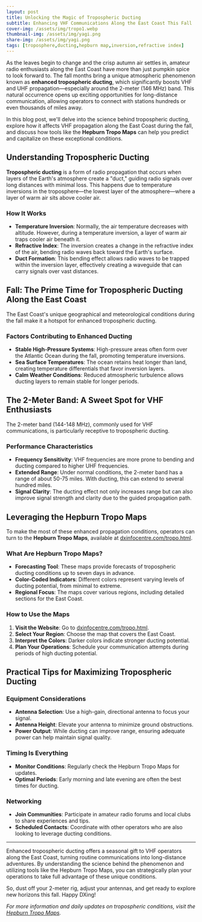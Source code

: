 ```yaml
---
layout: post
title: Unlocking the Magic of Tropospheric Ducting
subtitle: Enhancing VHF Communications Along the East Coast This Fall
cover-img: /assets/img/tropo1.webp
thumbnail-img: /assets/img/yagi.png
share-img: /assets/img/yagi.png
tags: [troposphere,ducting,hepburn map,inversion,refractive index]
---
```


As the leaves begin to change and the crisp autumn air settles in, amateur radio enthusiasts along the East Coast have more than just pumpkin spice to look forward to. The fall months bring a unique atmospheric phenomenon known as **enhanced tropospheric ducting**, which significantly boosts VHF and UHF propagation—especially around the 2-meter (146 MHz) band. This natural occurrence opens up exciting opportunities for long-distance communication, allowing operators to connect with stations hundreds or even thousands of miles away.

In this blog post, we'll delve into the science behind tropospheric ducting, explore how it affects VHF propagation along the East Coast during the fall, and discuss how tools like the **Hepburn Tropo Maps** can help you predict and capitalize on these exceptional conditions.

## Understanding Tropospheric Ducting

**Tropospheric ducting** is a form of radio propagation that occurs when layers of the Earth's atmosphere create a "duct," guiding radio signals over long distances with minimal loss. This happens due to temperature inversions in the troposphere—the lowest layer of the atmosphere—where a layer of warm air sits above cooler air.

### How It Works

- **Temperature Inversion**: Normally, the air temperature decreases with altitude. However, during a temperature inversion, a layer of warm air traps cooler air beneath it.
- **Refractive Index**: The inversion creates a change in the refractive index of the air, bending radio waves back toward the Earth's surface.
- **Duct Formation**: This bending effect allows radio waves to be trapped within the inversion layer, effectively creating a waveguide that can carry signals over vast distances.

## Fall: The Prime Time for Tropospheric Ducting Along the East Coast

The East Coast's unique geographical and meteorological conditions during the fall make it a hotspot for enhanced tropospheric ducting.

### Factors Contributing to Enhanced Ducting

- **Stable High-Pressure Systems**: High-pressure areas often form over the Atlantic Ocean during the fall, promoting temperature inversions.
- **Sea Surface Temperatures**: The ocean retains heat longer than land, creating temperature differentials that favor inversion layers.
- **Calm Weather Conditions**: Reduced atmospheric turbulence allows ducting layers to remain stable for longer periods.

## The 2-Meter Band: A Sweet Spot for VHF Enthusiasts

The 2-meter band (144-148 MHz), commonly used for VHF communications, is particularly receptive to tropospheric ducting.

### Performance Characteristics

- **Frequency Sensitivity**: VHF frequencies are more prone to bending and ducting compared to higher UHF frequencies.
- **Extended Range**: Under normal conditions, the 2-meter band has a range of about 50-75 miles. With ducting, this can extend to several hundred miles.
- **Signal Clarity**: The ducting effect not only increases range but can also improve signal strength and clarity due to the guided propagation path.

## Leveraging the Hepburn Tropo Maps

To make the most of these enhanced propagation conditions, operators can turn to the **Hepburn Tropo Maps**, available at [dxinfocentre.com/tropo.html](https://www.dxinfocentre.com/tropo.html).

### What Are Hepburn Tropo Maps?

- **Forecasting Tool**: These maps provide forecasts of tropospheric ducting conditions up to seven days in advance.
- **Color-Coded Indicators**: Different colors represent varying levels of ducting potential, from minimal to extreme.
- **Regional Focus**: The maps cover various regions, including detailed sections for the East Coast.

### How to Use the Maps

1. **Visit the Website**: Go to [dxinfocentre.com/tropo.html](https://www.dxinfocentre.com/tropo.html).
2. **Select Your Region**: Choose the map that covers the East Coast.
3. **Interpret the Colors**: Darker colors indicate stronger ducting potential.
4. **Plan Your Operations**: Schedule your communication attempts during periods of high ducting potential.

## Practical Tips for Maximizing Tropospheric Ducting

### Equipment Considerations

- **Antenna Selection**: Use a high-gain, directional antenna to focus your signal.
- **Antenna Height**: Elevate your antenna to minimize ground obstructions.
- **Power Output**: While ducting can improve range, ensuring adequate power can help maintain signal quality.

### Timing Is Everything

- **Monitor Conditions**: Regularly check the Hepburn Tropo Maps for updates.
- **Optimal Periods**: Early morning and late evening are often the best times for ducting.

### Networking

- **Join Communities**: Participate in amateur radio forums and local clubs to share experiences and tips.
- **Scheduled Contacts**: Coordinate with other operators who are also looking to leverage ducting conditions.

---

Enhanced tropospheric ducting offers a seasonal gift to VHF operators along the East Coast, turning routine communications into long-distance adventures. By understanding the science behind the phenomenon and utilizing tools like the Hepburn Tropo Maps, you can strategically plan your operations to take full advantage of these unique conditions.

So, dust off your 2-meter rig, adjust your antennas, and get ready to explore new horizons this fall. Happy DXing!

*For more information and daily updates on tropospheric conditions, visit the [Hepburn Tropo Maps](https://www.dxinfocentre.com/tropo.html).*
